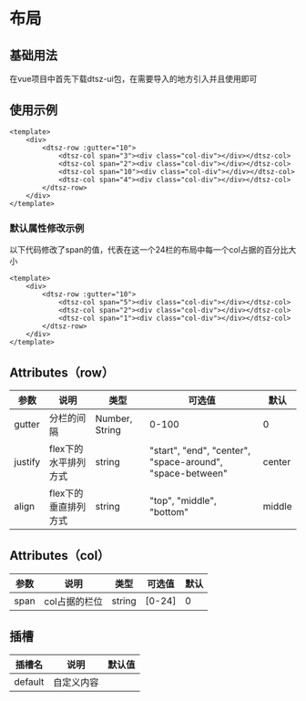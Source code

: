 # 布局

## 基础用法
在vue项目中首先下载dtsz-ui包，在需要导入的地方引入并且使用即可

## 使用示例
```vue
<template>
    <div>
        <dtsz-row :gutter="10">
            <dtsz-col span="3"><div class="col-div"></div></dtsz-col>
            <dtsz-col span="2"><div class="col-div"></div></dtsz-col>
            <dtsz-col span="10"><div class="col-div"></div></dtsz-col>
            <dtsz-col span="4"><div class="col-div"></div></dtsz-col>
        </dtsz-row>
    </div>
</template>
```

### 默认属性修改示例
以下代码修改了span的值，代表在这一个24栏的布局中每一个col占据的百分比大小
```vue
<template>
    <div>
        <dtsz-row :gutter="10">
            <dtsz-col span="5"><div class="col-div"></div></dtsz-col>
            <dtsz-col span="2"><div class="col-div"></div></dtsz-col>
            <dtsz-col span="1"><div class="col-div"></div></dtsz-col>
        </dtsz-row>
    </div>
</template>
```

## Attributes（row）

| 参数          | 说明         | 类型    | 可选值                                             | 默认  |
| ------------- | ------------ | ------- | --------------------------------------------------| ----- |
| gutter         | 分栏的间隔        | Number, String  | 0-100                |  0   | —     |
| justify   | flex下的水平排列方式         | string  | "start", "end", "center", "space-around", "space-between" | center   |
| align    |  flex下的垂直排列方式         | string  | "top", "middle", "bottom"  | middle   |

## Attributes（col）

| 参数          | 说明         | 类型    | 可选值                                             | 默认  |
| ------------- | ------------ | ------- | --------------------------------------------------| ----- |
| span         | col占据的栏位        | string  | [0-24]                |  0   | —     |

## 插槽

| 插槽名         | 说明         |  默认值  |
|-------------- | -----------  | --------- |
|default       |自定义内容  | 